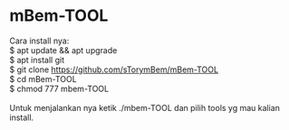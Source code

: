# mBem-TOOL

Cara install nya: <br>
$ apt update && apt upgrade <br>
$ apt install git <br>
$ git clone https://github.com/sTorymBem/mBem-TOOL <br>
$ cd mBem-TOOL <br>
$ chmod 777 mbem-TOOL <br>
<br>
Untuk menjalankan nya ketik ./mbem-TOOL dan pilih tools yg mau kalian install.

